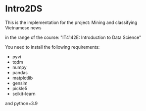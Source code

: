 # Intro2DS
This is the implementation for the project: Mining and classifying Vietnamese news

in the range of the course: "IT4142E: Introduction to Data Science"

You need to install the following requirements:
- pyvi
- tqdm
- numpy
- pandas
- matplotlib
- gensim
- pickle5
- scikit-learn

and python=3.9
